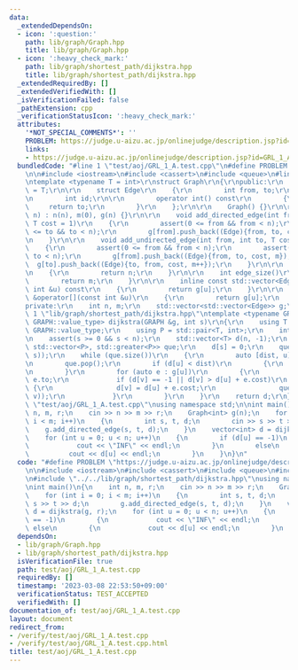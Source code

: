```yaml
---
data:
  _extendedDependsOn:
  - icon: ':question:'
    path: lib/graph/Graph.hpp
    title: lib/graph/Graph.hpp
  - icon: ':heavy_check_mark:'
    path: lib/graph/shortest_path/dijkstra.hpp
    title: lib/graph/shortest_path/dijkstra.hpp
  _extendedRequiredBy: []
  _extendedVerifiedWith: []
  _isVerificationFailed: false
  _pathExtension: cpp
  _verificationStatusIcon: ':heavy_check_mark:'
  attributes:
    '*NOT_SPECIAL_COMMENTS*': ''
    PROBLEM: https://judge.u-aizu.ac.jp/onlinejudge/description.jsp?id=GRL_1_A
    links:
    - https://judge.u-aizu.ac.jp/onlinejudge/description.jsp?id=GRL_1_A
  bundledCode: "#line 1 \"test/aoj/GRL_1_A.test.cpp\"\n#define PROBLEM \"https://judge.u-aizu.ac.jp/onlinejudge/description.jsp?id=GRL_1_A\"\
    \n\n#include <iostream>\n#include <cassert>\n#include <queue>\n#line 1 \"lib/graph/Graph.hpp\"\
    \ntemplate <typename T = int>\r\nstruct Graph\r\n{\r\npublic:\r\n    using value_type\
    \ = T;\r\n\r\n    struct Edge\r\n    {\r\n        int from, to;\r\n        T cost;\r\
    \n        int id;\r\n\r\n        operator int() const\r\n        {\r\n       \
    \     return to;\r\n        }\r\n    };\r\n\r\n    Graph() {}\r\n\r\n    Graph(int\
    \ n) : n(n), m(0), g(n) {}\r\n\r\n    void add_directed_edge(int from, int to,\
    \ T cost = 1)\r\n    {\r\n        assert(0 <= from && from < n);\r\n        assert(0\
    \ <= to && to < n);\r\n        g[from].push_back((Edge){from, to, cost, m++});\r\
    \n    }\r\n\r\n    void add_undirected_edge(int from, int to, T cost = 1)\r\n\
    \    {\r\n        assert(0 <= from && from < n);\r\n        assert(0 <= to &&\
    \ to < n);\r\n        g[from].push_back((Edge){from, to, cost, m});\r\n      \
    \  g[to].push_back((Edge){to, from, cost, m++});\r\n    }\r\n\r\n    int size()\r\
    \n    {\r\n        return n;\r\n    }\r\n\r\n    int edge_size()\r\n    {\r\n\
    \        return m;\r\n    }\r\n\r\n    inline const std::vector<Edge> &operator[](const\
    \ int &u) const\r\n    {\r\n        return g[u];\r\n    }\r\n\r\n    inline std::vector<Edge>\
    \ &operator[](const int &u)\r\n    {\r\n        return g[u];\r\n    }\r\n\r\n\
    private:\r\n    int n, m;\r\n    std::vector<std::vector<Edge>> g;\r\n};\r\n#line\
    \ 1 \"lib/graph/shortest_path/dijkstra.hpp\"\ntemplate <typename GRAPH>\r\nstd::vector<typename\
    \ GRAPH::value_type> dijkstra(GRAPH &g, int s)\r\n{\r\n    using T = typename\
    \ GRAPH::value_type;\r\n    using P = std::pair<T, int>;\r\n    int n = g.size();\r\
    \n    assert(s >= 0 && s < n);\r\n    std::vector<T> d(n, -1);\r\n    std::priority_queue<P,\
    \ std::vector<P>, std::greater<P>> que;\r\n    d[s] = 0;\r\n    que.push(P(0,\
    \ s));\r\n    while (que.size())\r\n    {\r\n        auto [dist, u] = que.top();\r\
    \n        que.pop();\r\n        if (d[u] < dist)\r\n        {\r\n            continue;\r\
    \n        }\r\n        for (auto e : g[u])\r\n        {\r\n            int v =\
    \ e.to;\r\n            if (d[v] == -1 || d[v] > d[u] + e.cost)\r\n           \
    \ {\r\n                d[v] = d[u] + e.cost;\r\n                que.push(P(d[v],\
    \ v));\r\n            }\r\n        }\r\n    }\r\n    return d;\r\n}\r\n#line 8\
    \ \"test/aoj/GRL_1_A.test.cpp\"\nusing namespace std;\n\nint main()\n{\n    int\
    \ n, m, r;\n    cin >> n >> m >> r;\n    Graph<int> g(n);\n    for (int i = 0;\
    \ i < m; i++)\n    {\n        int s, t, d;\n        cin >> s >> t >> d;\n    \
    \    g.add_directed_edge(s, t, d);\n    }\n    vector<int> d = dijkstra(g, r);\n\
    \    for (int u = 0; u < n; u++)\n    {\n        if (d[u] == -1)\n        {\n\
    \            cout << \"INF\" << endl;\n        }\n        else\n        {\n  \
    \          cout << d[u] << endl;\n        }\n    }\n}\n"
  code: "#define PROBLEM \"https://judge.u-aizu.ac.jp/onlinejudge/description.jsp?id=GRL_1_A\"\
    \n\n#include <iostream>\n#include <cassert>\n#include <queue>\n#include \"../../lib/graph/Graph.hpp\"\
    \n#include \"../../lib/graph/shortest_path/dijkstra.hpp\"\nusing namespace std;\n\
    \nint main()\n{\n    int n, m, r;\n    cin >> n >> m >> r;\n    Graph<int> g(n);\n\
    \    for (int i = 0; i < m; i++)\n    {\n        int s, t, d;\n        cin >>\
    \ s >> t >> d;\n        g.add_directed_edge(s, t, d);\n    }\n    vector<int>\
    \ d = dijkstra(g, r);\n    for (int u = 0; u < n; u++)\n    {\n        if (d[u]\
    \ == -1)\n        {\n            cout << \"INF\" << endl;\n        }\n       \
    \ else\n        {\n            cout << d[u] << endl;\n        }\n    }\n}\n"
  dependsOn:
  - lib/graph/Graph.hpp
  - lib/graph/shortest_path/dijkstra.hpp
  isVerificationFile: true
  path: test/aoj/GRL_1_A.test.cpp
  requiredBy: []
  timestamp: '2023-03-08 22:53:50+09:00'
  verificationStatus: TEST_ACCEPTED
  verifiedWith: []
documentation_of: test/aoj/GRL_1_A.test.cpp
layout: document
redirect_from:
- /verify/test/aoj/GRL_1_A.test.cpp
- /verify/test/aoj/GRL_1_A.test.cpp.html
title: test/aoj/GRL_1_A.test.cpp
---
```

